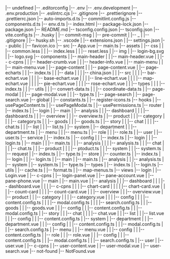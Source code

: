 |-- undefined
    |-- .editorconfig
    |-- .env
    |-- .env.development
    |-- .env.production
    |-- .eslintrc.cjs
    |-- .gitignore
    |-- .prettierignore
    |-- .prettierrc.json
    |-- auto-imports.d.ts
    |-- commitlint.config.js
    |-- components.d.ts
    |-- env.d.ts
    |-- index.html
    |-- package-lock.json
    |-- package.json
    |-- README.md
    |-- tsconfig.config.json
    |-- tsconfig.json
    |-- vite.config.ts
    |-- .husky
    |   |-- commit-msg
    |   |-- pre-commit
    |   |-- _
    |       |-- .gitignore
    |       |-- husky.sh
    |-- .vscode
    |   |-- extensions.json
    |   |-- settings.json
    |-- public
    |   |-- favicon.ico
    |-- src
        |-- App.vue
        |-- main.ts
        |-- assets
        |   |-- css
        |   |   |-- common.less
        |   |   |-- index.less
        |   |   |-- reset.less
        |   |-- img
        |       |-- login-bg.svg
        |       |-- logo.svg
        |-- components
        |   |-- main-header
        |   |   |-- main-header.vue
        |   |   |-- c-cpns
        |   |       |-- header-crumb.vue
        |   |       |-- header-info.vue
        |   |-- main-menu
        |   |   |-- main-menu.vue
        |   |-- page-content
        |   |   |-- page-content.vue
        |   |-- page-echarts
        |   |   |-- index.ts
        |   |   |-- data
        |   |   |   |-- china.json
        |   |   |-- src
        |   |   |   |-- bar-echart.vue
        |   |   |   |-- base-echart.vue
        |   |   |   |-- line-echart.vue
        |   |   |   |-- map-echart.vue
        |   |   |   |-- pie-echart.vue
        |   |   |   |-- rose-echart.vue
        |   |   |-- types
        |   |   |   |-- index.ts
        |   |   |-- utils
        |   |       |-- convert-data.ts
        |   |       |-- coordinate-data.ts
        |   |-- page-modal
        |   |   |-- page-modal.vue
        |   |   |-- type.ts
        |   |-- page-search
        |       |-- page-search.vue
        |-- global
        |   |-- constants.ts
        |   |-- register-icons.ts
        |-- hooks
        |   |-- usePageContent.ts
        |   |-- usePageModal.ts
        |   |-- usePermissions.ts
        |-- router
        |   |-- index.ts
        |   |-- login
        |   |-- main
        |       |-- analysis
        |       |   |-- dashboard
        |       |   |   |-- dashboard.ts
        |       |   |-- overview
        |       |       |-- overview.ts
        |       |-- product
        |       |   |-- category
        |       |   |   |-- category.ts
        |       |   |-- goods
        |       |       |-- goods.ts
        |       |-- story
        |       |   |-- chat
        |       |   |   |-- chat.ts
        |       |   |-- list
        |       |       |-- list.ts
        |       |-- system
        |           |-- department
        |           |   |-- department.ts
        |           |-- menu
        |           |   |-- menu.ts
        |           |-- role
        |           |   |-- role.ts
        |           |-- user
        |               |-- user.ts
        |-- service
        |   |-- index.ts
        |   |-- config
        |   |   |-- index.ts
        |   |-- login
        |   |   |-- login.ts
        |   |-- main
        |   |   |-- main.ts
        |   |   |-- analysis
        |   |   |   |-- analysis.ts
        |   |   |-- chat
        |   |   |   |-- chat.ts
        |   |   |-- product
        |   |   |   |-- ptoduct.ts
        |   |   |-- system
        |   |       |-- system.ts
        |   |-- request
        |       |-- index.ts
        |       |-- type.ts
        |-- store
        |   |-- counter.ts
        |   |-- index.ts
        |   |-- login
        |   |   |-- login.ts
        |   |-- main
        |       |-- main.ts
        |       |-- analysis
        |       |   |-- analysis.ts
        |       |-- system
        |           |-- system.ts
        |           |-- type.ts
        |-- types
        |   |-- index.ts
        |   |-- login.ts
        |-- utils
        |   |-- cache.ts
        |   |-- format.ts
        |   |-- map-menus.ts
        |-- views
            |-- login
            |   |-- Login.vue
            |   |-- c-cpns
            |       |-- login-panel.vue
            |       |-- pane-account.vue
            |       |-- pane-phone.vue
            |-- main
            |   |-- main.vue
            |   |-- analysis
            |   |   |-- dashboard
            |   |   |   |-- dashboard.vue
            |   |   |   |-- c-cpns
            |   |   |       |-- chart-card
            |   |   |       |   |-- chart-card.vue
            |   |   |       |-- count-card
            |   |   |           |-- count-card.vue
            |   |   |-- overview
            |   |       |-- overview.vue
            |   |-- product
            |   |   |-- category
            |   |   |   |-- category.vue
            |   |   |   |-- config
            |   |   |       |-- content.config.ts
            |   |   |       |-- modal.config.ts
            |   |   |       |-- search.config.ts
            |   |   |-- goods
            |   |       |-- goods.vue
            |   |       |-- config
            |   |           |-- content.config.ts
            |   |           |-- modal.config.ts
            |   |-- story
            |   |   |-- chat
            |   |   |   |-- chat.vue
            |   |   |-- list
            |   |       |-- list.vue
            |   |       |-- config
            |   |           |-- content.config.ts
            |   |-- system
            |       |-- department
            |       |   |-- department.vue
            |       |   |-- config
            |       |       |-- content.config.ts
            |       |       |-- modal.config.ts
            |       |       |-- search.config.ts
            |       |-- menu
            |       |   |-- menu.vue
            |       |   |-- config
            |       |       |-- content.config.ts
            |       |-- role
            |       |   |-- role.vue
            |       |   |-- config
            |       |       |-- content.config.ts
            |       |       |-- modal.config.ts
            |       |       |-- search.config.ts
            |       |-- user
            |           |-- user.vue
            |           |-- c-cpns
            |               |-- user-content.vue
            |               |-- user-modal.vue
            |               |-- user-search.vue
            |-- not-found
                |-- NotFound.vue

